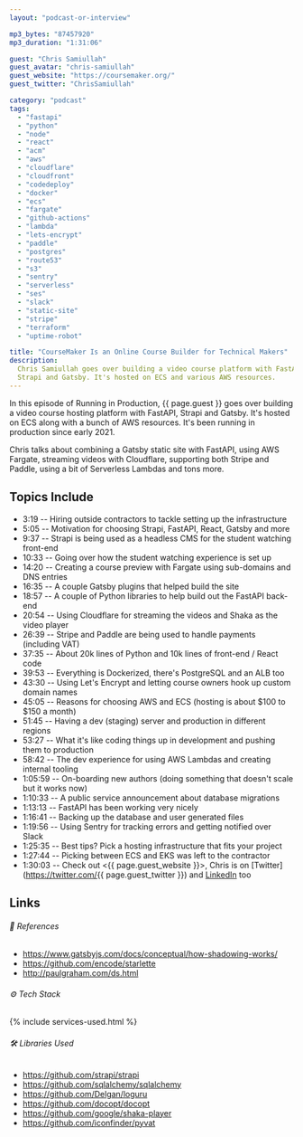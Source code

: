 ```yaml
---
layout: "podcast-or-interview"

mp3_bytes: "87457920"
mp3_duration: "1:31:06"

guest: "Chris Samiullah"
guest_avatar: "chris-samiullah"
guest_website: "https://coursemaker.org/"
guest_twitter: "ChrisSamiullah"

category: "podcast"
tags:
  - "fastapi"
  - "python"
  - "node"
  - "react"
  - "acm"
  - "aws"
  - "cloudflare"
  - "cloudfront"
  - "codedeploy"
  - "docker"
  - "ecs"
  - "fargate"
  - "github-actions"
  - "lambda"
  - "lets-encrypt"
  - "paddle"
  - "postgres"
  - "route53"
  - "s3"
  - "sentry"
  - "serverless"
  - "ses"
  - "slack"
  - "static-site"
  - "stripe"
  - "terraform"
  - "uptime-robot"

title: "CourseMaker Is an Online Course Builder for Technical Makers"
description:
  Chris Samiullah goes over building a video course platform with FastAPI,
  Strapi and Gatsby. It's hosted on ECS and various AWS resources.
---
```


In this episode of Running in Production, {{ page.guest }} goes over building a
video course hosting platform with FastAPI, Strapi and Gatsby. It's hosted on
ECS along with a bunch of AWS resources. It's been running in production since
early 2021.

Chris talks about combining a Gatsby static site with FastAPI, using AWS
Fargate, streaming videos with Cloudflare, supporting both Stripe and Paddle,
using a bit of Serverless Lambdas and tons more.

## Topics Include

- 3:19 -- Hiring outside contractors to tackle setting up the infrastructure
- 5:05 -- Motivation for choosing Strapi, FastAPI, React, Gatsby and more
- 9:37 -- Strapi is being used as a headless CMS for the student watching front-end
- 10:33 -- Going over how the student watching experience is set up
- 14:20 -- Creating a course preview with Fargate using sub-domains and DNS entries
- 16:35 -- A couple Gatsby plugins that helped build the site
- 18:57 -- A couple of Python libraries to help build out the FastAPI back-end
- 20:54 -- Using Cloudflare for streaming the videos and Shaka as the video player
- 26:39 -- Stripe and Paddle are being used to handle payments (including VAT)
- 37:35 -- About 20k lines of Python and 10k lines of front-end / React code
- 39:53 -- Everything is Dockerized, there's PostgreSQL and an ALB too
- 43:30 -- Using Let's Encrypt and letting course owners hook up custom domain names
- 45:05 -- Reasons for choosing AWS and ECS (hosting is about $100 to $150 a month)
- 51:45 -- Having a dev (staging) server and production in different regions
- 53:27 -- What it's like coding things up in development and pushing them to production
- 58:42 -- The dev experience for using AWS Lambdas and creating internal tooling
- 1:05:59 -- On-boarding new authors (doing something that doesn't scale but it works now)
- 1:10:33 -- A public service announcement about database migrations
- 1:13:13 -- FastAPI has been working very nicely
- 1:16:41 -- Backing up the database and user generated files
- 1:19:56 -- Using Sentry for tracking errors and getting notified over Slack
- 1:25:35 -- Best tips? Pick a hosting infrastructure that fits your project
- 1:27:44 -- Picking between ECS and EKS was left to the contractor
- 1:30:03 --  Check out <{{ page.guest_website }}>, Chris is on [Twitter](https://twitter.com/{{ page.guest_twitter }}) and [LinkedIn](https://uk.linkedin.com/in/chris-samiullah-b1133240) too

## Links

###### 📄 References

- <https://www.gatsbyjs.com/docs/conceptual/how-shadowing-works/>
- <https://github.com/encode/starlette>
- <http://paulgraham.com/ds.html>

###### ⚙️ Tech Stack

{% include services-used.html %}

###### 🛠 Libraries Used

- <https://github.com/strapi/strapi>
- <https://github.com/sqlalchemy/sqlalchemy>
- <https://github.com/Delgan/loguru>
- <https://github.com/docopt/docopt>
- <https://github.com/google/shaka-player>
- <https://github.com/iconfinder/pyvat>
